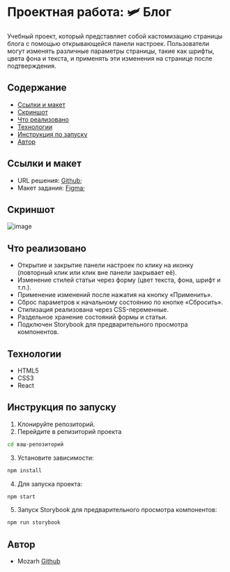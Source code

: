 # Проектная работа: 🛩 Блог

Учебный проект, который представляет собой кастомизацию страницы блога с помощью открывающейся панели настроек. Пользователи могут изменять различные параметры страницы, такие как шрифты, цвета фона и текста, и применять эти изменения на странице после подтверждения.

## Содержание
* [Cсылки и макет](#ссылки-и-макет)
* [Скриншот](#скриншот)
* [Что реализовано](#что-реализовано)
* [Технологии](#технологии)
* [Инструкция по запуску](#инструкция-по-запуску)
* [Автор](#автор)

## Ссылки и макет
* URL решения: [Github](https://github.com/Mozarh/blog-customizer);
* Макет задания: [Figma](https://www.figma.com/design/LwuUJTVP5zN5xuhjazmq1A/Custom-dropdown?node-id=0-1);

## Скриншот
![image](https://github.com/user-attachments/assets/8cbe9f34-1557-437f-9d1f-2212ed8045de)

## Что реализовано
* Открытие и закрытие панели настроек по клику на иконку (повторный клик или клик вне панели закрывает её).
* Изменение стилей статьи через форму (цвет текста, фона, шрифт и т.п.).
* Применение изменений после нажатия на кнопку «Применить».
* Сброс параметров к начальному состоянию по кнопке «Сбросить».
* Стилизация реализована через CSS-переменные.
* Раздельное хранение состояний формы и статьи.
* Подключен Storybook для предварительного просмотра компонентов.

## Технологии
* HTML5
* CSS3
* React

## Инструкция по запуску
1)  Клонируйте репозиторий.
2)  Перейдите в репизиторий проекта
 ```bash
cd ваш-репозиторий
  ```
3) Установите зависимости:
 ```bash
npm install
  ```
4) Для запуска проекта:
 ```bash
npm start
  ```

5) Запуск Storybook для предварительного просмотра компонентов:
 ```bash
npm run storybook
  ```

## Автор
* Mozarh [Github](https://github.com/Mozarh)
